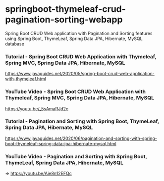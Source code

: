 # springboot-thymeleaf-crud-pagination-sorting-webapp

Spring Boot CRUD Web application with Pagination and Sorting features using Spring Boot, ThymeLeaf, Spring Data JPA, Hibernate, MySQL database

### Tutorial - Spring Boot CRUD Web Application with Thymeleaf, Spring MVC, Spring Data JPA, Hibernate, MySQL
https://www.javaguides.net/2020/05/spring-boot-crud-web-application-with-thymeleaf.html

### YouTube Video - Spring Boot CRUD Web Application with Thymeleaf, Spring MVC, Spring Data JPA, Hibernate, MySQL
https://youtu.be/_5sAmaRJd2c

### Tutorial - Pagination and Sorting with Spring Boot, ThymeLeaf, Spring Data JPA, Hibernate, MySQL
https://www.javaguides.net/2020/06/pagination-and-sorting-with-spring-boot-thymeleaf-spring-data-jpa-hibernate-mysql.html

### YouTube Video  - Pagination and Sorting with Spring Boot, ThymeLeaf, Spring Data JPA, Hibernate, MySQL
=> https://youtu.be/Aie8n12EFQc
